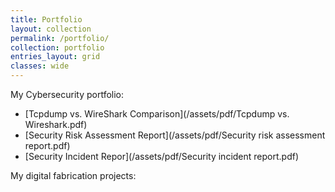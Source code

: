 ```yaml
---
title: Portfolio
layout: collection
permalink: /portfolio/
collection: portfolio
entries_layout: grid
classes: wide
---
```


My Cybersecurity portfolio:
- [Tcpdump vs. WireShark Comparison](/assets/pdf/Tcpdump vs. Wireshark.pdf)
- [Security Risk Assessment Report](/assets/pdf/Security risk assessment report.pdf)
- [Security Incident Repor](/assets/pdf/Security incident report.pdf)

My digital fabrication projects:
